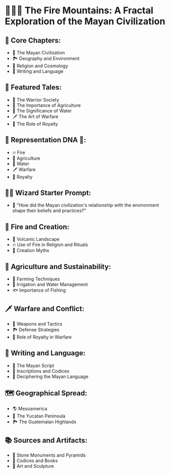 # 🌋🔥🗿 The Fire Mountains: A Fractal Exploration of the Mayan Civilization

## 🔑 Core Chapters:
* 🗿 The Mayan Civilization
* 🏞️ Geography and Environment
* 🌅 Religion and Cosmology
* 📜 Writing and Language

## 🌟 Featured Tales:
* 🏹 The Warrior Society
* 🌽 The Importance of Agriculture
* 🌊 The Significance of Water
* 🗡️ The Art of Warfare
* 👑 The Role of Royalty

## 🧬 Representation DNA 🧬:
* 🔥 Fire
* 🌽 Agriculture
* 🌊 Water
* 🗡️ Warfare
* 👑 Royalty

## 🧙‍♂️ Wizard Starter Prompt:
* 🤔 "How did the Mayan civilization's relationship with the environment shape their beliefs and practices?"

## 🌋 Fire and Creation:
* 🗿 Volcanic Landscape
* 🔥 Use of Fire in Religion and Rituals
* 🌅 Creation Myths

## 🌽 Agriculture and Sustainability:
* 🌿 Farming Techniques
* 🌊 Irrigation and Water Management
* 🐟 Importance of Fishing

## 🗡️ Warfare and Conflict:
* 🏹 Weapons and Tactics
* 🏞️ Defense Strategies
* 👑 Role of Royalty in Warfare

## 📜 Writing and Language:
* 📖 The Mayan Script
* 🗿 Inscriptions and Codices
* 🧪 Deciphering the Mayan Language

## 🗺️ Geographical Spread:
* 🌎 Mesoamerica
* 🌴 The Yucatan Peninsula
* 🏞️ The Guatemalan Highlands

## 📚 Sources and Artifacts:
* 🗿 Stone Monuments and Pyramids
* 📜 Codices and Books
* 🎨 Art and Sculpture
